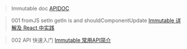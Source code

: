
> Immutable doc 
    [APIDOC](http://facebook.github.io/immutable-js/docs)

> 001 fromJS setIn getIn is and shouldComponentUpdate
    [Immutable 详解及 React 中实践](https://github.com/camsong/blog/issues/3)

> 002 API 快速入门
    [Immutable 常用API简介](https://segmentfault.com/a/1190000010676878)